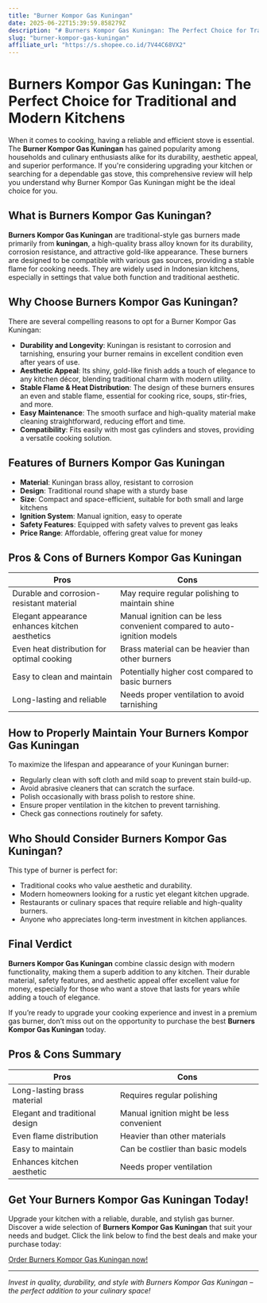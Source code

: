 ```yaml
---
title: "Burner Kompor Gas Kuningan"
date: 2025-06-22T15:39:59.858279Z
description: "# Burners Kompor Gas Kuningan: The Perfect Choice for Traditional and Modern Kitchens..."
slug: "burner-kompor-gas-kuningan"
affiliate_url: "https://s.shopee.co.id/7V44C68VX2"
---
```

# Burners Kompor Gas Kuningan: The Perfect Choice for Traditional and Modern Kitchens

When it comes to cooking, having a reliable and efficient stove is essential. The **Burner Kompor Gas Kuningan** has gained popularity among households and culinary enthusiasts alike for its durability, aesthetic appeal, and superior performance. If you're considering upgrading your kitchen or searching for a dependable gas stove, this comprehensive review will help you understand why Burner Kompor Gas Kuningan might be the ideal choice for you.

## What is Burners Kompor Gas Kuningan?

**Burners Kompor Gas Kuningan** are traditional-style gas burners made primarily from **kuningan**, a high-quality brass alloy known for its durability, corrosion resistance, and attractive gold-like appearance. These burners are designed to be compatible with various gas sources, providing a stable flame for cooking needs. They are widely used in Indonesian kitchens, especially in settings that value both function and traditional aesthetic.

## Why Choose Burners Kompor Gas Kuningan?

There are several compelling reasons to opt for a Burner Kompor Gas Kuningan:

- **Durability and Longevity**: Kuningan is resistant to corrosion and tarnishing, ensuring your burner remains in excellent condition even after years of use.
- **Aesthetic Appeal**: Its shiny, gold-like finish adds a touch of elegance to any kitchen décor, blending traditional charm with modern utility.
- **Stable Flame & Heat Distribution**: The design of these burners ensures an even and stable flame, essential for cooking rice, soups, stir-fries, and more.
- **Easy Maintenance**: The smooth surface and high-quality material make cleaning straightforward, reducing effort and time.
- **Compatibility**: Fits easily with most gas cylinders and stoves, providing a versatile cooking solution.

## Features of Burners Kompor Gas Kuningan

- **Material**: Kuningan brass alloy, resistant to corrosion
- **Design**: Traditional round shape with a sturdy base
- **Size**: Compact and space-efficient, suitable for both small and large kitchens
- **Ignition System**: Manual ignition, easy to operate
- **Safety Features**: Equipped with safety valves to prevent gas leaks
- **Price Range**: Affordable, offering great value for money

## Pros & Cons of Burners Kompor Gas Kuningan

| **Pros** | **Cons** |
| --- | --- |
| Durable and corrosion-resistant material | May require regular polishing to maintain shine |
| Elegant appearance enhances kitchen aesthetics | Manual ignition can be less convenient compared to auto-ignition models |
| Even heat distribution for optimal cooking | Brass material can be heavier than other burners |
| Easy to clean and maintain | Potentially higher cost compared to basic burners |
| Long-lasting and reliable | Needs proper ventilation to avoid tarnishing |

## How to Properly Maintain Your Burners Kompor Gas Kuningan

To maximize the lifespan and appearance of your Kuningan burner:

- Regularly clean with soft cloth and mild soap to prevent stain build-up.
- Avoid abrasive cleaners that can scratch the surface.
- Polish occasionally with brass polish to restore shine.
- Ensure proper ventilation in the kitchen to prevent tarnishing.
- Check gas connections routinely for safety.

## Who Should Consider Burners Kompor Gas Kuningan?

This type of burner is perfect for:

- Traditional cooks who value aesthetic and durability.
- Modern homeowners looking for a rustic yet elegant kitchen upgrade.
- Restaurants or culinary spaces that require reliable and high-quality burners.
- Anyone who appreciates long-term investment in kitchen appliances.

## Final Verdict

**Burners Kompor Gas Kuningan** combine classic design with modern functionality, making them a superb addition to any kitchen. Their durable material, safety features, and aesthetic appeal offer excellent value for money, especially for those who want a stove that lasts for years while adding a touch of elegance.

If you’re ready to upgrade your cooking experience and invest in a premium gas burner, don’t miss out on the opportunity to purchase the best **Burners Kompor Gas Kuningan** today.

## Pros & Cons Summary

| **Pros** | **Cons** |
| --- | --- |
| Long-lasting brass material | Requires regular polishing |
| Elegant and traditional design | Manual ignition might be less convenient |
| Even flame distribution | Heavier than other materials |
| Easy to maintain | Can be costlier than basic models |
| Enhances kitchen aesthetic | Needs proper ventilation |

## Get Your Burners Kompor Gas Kuningan Today!

Upgrade your kitchen with a reliable, durable, and stylish gas burner. Discover a wide selection of **Burners Kompor Gas Kuningan** that suit your needs and budget. Click the link below to find the best deals and make your purchase today:

[Order Burners Kompor Gas Kuningan now!](https://s.shopee.co.id/7V44C68VX2)

---

*Invest in quality, durability, and style with Burners Kompor Gas Kuningan – the perfect addition to your culinary space!*